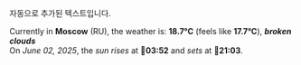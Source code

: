 
자동으로 추가된 텍스트입니다.

<!--START_SECTION:weather:moscow-->
Currently in **Moscow** (RU), the weather is: **18.7°C** (feels like **17.7°C**), ***broken clouds***<br/>
On *June 02, 2025*, the *sun rises* at 🌅**03:52** and *sets* at 🌇**21:03**.
<!--END_SECTION:weather-->

